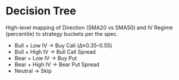 # Decision Tree

High-level mapping of Direction (SMA20 vs SMA50) and IV Regime (percentile) to strategy buckets per the spec.

- Bull + Low IV -> Buy Call (Δ≈0.35–0.55)
- Bull + High IV -> Bull Call Spread
- Bear + Low IV -> Buy Put
- Bear + High IV -> Bear Put Spread
- Neutral -> Skip

